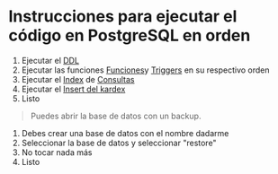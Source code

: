 # Instrucciones para ejecutar el código en PostgreSQL en orden

1. Ejecutar el [DDL](DDL/Script_DDL_david.sql)
2. Ejecutar las funciones [Funciones](Functions)y [Triggers](Triggers) en su respectivo orden
3. Ejecutar el [Index](Consultas/index.sql) de [Consultas](Consultas)
4. Ejecutar el [Insert del kardex](DML/ins_kardex.sql)
5. Listo

> Puedes abrir la base de datos con un backup.
1. Debes crear una base de datos con el nombre dadarme 
2. Seleccionar la base de datos y seleccionar "restore"
3. No tocar nada más
4. Listo